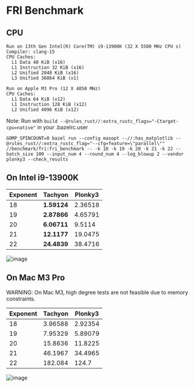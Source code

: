 # FRI Benchmark

## CPU

```
Run on 13th Gen Intel(R) Core(TM) i9-13900K (32 X 5500 MHz CPU s)
Compiler: clang-15
CPU Caches:
  L1 Data 48 KiB (x16)
  L1 Instruction 32 KiB (x16)
  L2 Unified 2048 KiB (x16)
  L3 Unified 36864 KiB (x1)

Run on Apple M3 Pro (12 X 4050 MHz)
CPU Caches:
  L1 Data 64 KiB (x12)
  L1 Instruction 128 KiB (x12)
  L2 Unified 4096 KiB (x12)
```

Note: Run with `build --@rules_rust//:extra_rustc_flags="-Ctarget-cpu=native"` in your .bazelrc.user

```shell
GOMP_SPINCOUNT=0 bazel run --config maxopt --//:has_matplotlib --@rules_rust//:extra_rustc_flag="--cfg=feature=\"parallel\"" //benchmark/fri:fri_benchmark -- -k 18 -k 19 -k 20 -k 21 -k 22 --batch_size 100 --input_num 4 --round_num 4 --log_blowup 2 --vendor plonky3 --check_results
```

## On Intel i9-13900K

| Exponent | Tachyon     | Plonky3 |
| :------- | ----------- | ------- |
| 18       | **1.59124** | 2.36518 |
| 19       | **2.87866** | 4.65791 |
| 20       | **6.06711** | 9.5114  |
| 21       | **12.1177** | 19.0475 |
| 22       | **24.4839** | 38.4716 |

![image](/benchmark/fri/fri_benchmark_ubuntu_i9.png)

## On Mac M3 Pro

WARNING: On Mac M3, high degree tests are not feasible due to memory constraints.

| Exponent | Tachyon | Plonky3 |
| :------- | ------- | ------- |
| 18       | 3.96588 | 2.92354 |
| 19       | 7.95329 | 5.89079 |
| 20       | 15.8636 | 11.8225 |
| 21       | 46.1967 | 34.4965 |
| 22       | 182.084 | 124.7   |

![image](/benchmark/fri/fri_benchmark_mac_m3.png)

